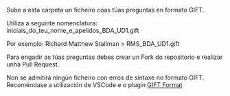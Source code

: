 Sube a esta carpeta un ficheiro coas túas preguntas en formato GIFT.

Utiliza a seguinte nomenclatura: iniciais_do_teu_nome_e_apelidos_BDA_UD1.gift

Por exemplo: Richard Matthew Stallman > RMS_BDA_UD1.gift

Para engadir as túas preguntas debes crear un Fork do repositorio e realizar unha Pull Request.

Non se admitirá ningún ficheiro con erros de sintaxe no formato GIFT. Recoméndase a utilización de VSCode e o plugin [GIFT Format](https://marketplace.visualstudio.com/items?itemName=ethan-ou.vscode-gift)
